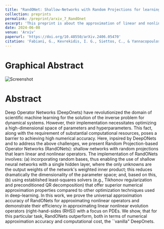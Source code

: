 ```yaml
---
title: "RandONet: Shallow-Networks with Random Projections for learning linear and nonlinear operators"
collection: preprints
permalink: /preprint/arxiv_7_RandOnet
excerpt: 'This preprint is about the approximation of linear and nonlinear operators with random projection based Operator Networks (RandOnets)'
date: 2024-06-08
venue: 'Arxiv'
paperurl: 'https://doi.org/10.48550/arXiv.2406.05470'
citation: 'Fabiani, G., Kevrekidis, I. G., Siettos, C., & Yannacopoulos, A. N. (2024). RandONet: Shallow-Networks with Random Projections for learning linear and nonlinear operators. arXiv preprint arXiv:2406.05470.'
---
```


Graphical Abstract
=====
![Screenshot](Graphical_Abstract_RandOnet_details_big_colored_page-0001.jpg)

Abstract
=====
Deep Operator Networks (DeepOnets) have revolutionized the domain of scientific machine learning for the solution of the inverse problem for dynamical systems. However, their implementation necessitates optimizing a high-dimensional space of parameters and hyperparameters. This fact, along with the requirement of substantial computational resources, poses a barrier to achieving high numerical accuracy. Here, inpsired by DeepONets and to address the above challenges, we present Random Projection-based Operator Networks (RandONets): shallow networks with random projections that learn linear and nonlinear operators. The implementation of RandONets involves: (a) incorporating random bases, thus enabling the use of shallow neural networks with a single hidden layer, where the only unknowns are the output weights of the network's weighted inner product; this reduces dramatically the dimensionality of the parameter space; and, based on this, (b) using established least-squares solvers (e.g., Tikhonov regularization and preconditioned QR decomposition) that offer superior numerical approximation properties compared to other optimization techniques used in deep-learning. In this work, we prove the universal approximation accuracy of RandONets for approximating nonlinear operators and demonstrate their efficiency in approximating linear nonlinear evolution operators (right-hand-sides (RHS)) with a focus on PDEs. We show, that for this particular task, RandONets outperform, both in terms of numerical approximation accuracy and computational cost, the ``vanilla" DeepOnets.
